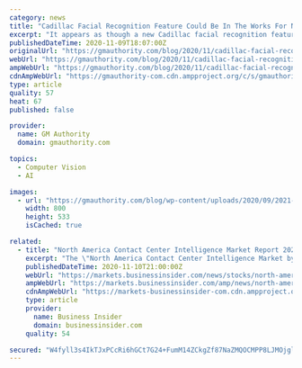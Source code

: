 ```yaml
---
category: news
title: "Cadillac Facial Recognition Feature Could Be In The Works For North America"
excerpt: "It appears as though a new Cadillac facial recognition feature is planned for release in North America sometime in the near future. As first reported by GM Authority’s sister publication, Cadillac Society,"
publishedDateTime: 2020-11-09T18:07:00Z
originalUrl: "https://gmauthority.com/blog/2020/11/cadillac-facial-recognition-feature-could-be-in-the-works-for-north-america/"
webUrl: "https://gmauthority.com/blog/2020/11/cadillac-facial-recognition-feature-could-be-in-the-works-for-north-america/"
ampWebUrl: "https://gmauthority.com/blog/2020/11/cadillac-facial-recognition-feature-could-be-in-the-works-for-north-america/amp/"
cdnAmpWebUrl: "https://gmauthority-com.cdn.ampproject.org/c/s/gmauthority.com/blog/2020/11/cadillac-facial-recognition-feature-could-be-in-the-works-for-north-america/amp/"
type: article
quality: 57
heat: 67
published: false

provider:
  name: GM Authority
  domain: gmauthority.com

topics:
  - Computer Vision
  - AI

images:
  - url: "https://gmauthority.com/blog/wp-content/uploads/2020/09/2021-Cadillac-XT4-Sport-China-exterior-02-Face-ID-Biometric-System.jpg"
    width: 800
    height: 533
    isCached: true

related:
  - title: "North America Contact Center Intelligence Market Report 2020"
    excerpt: "The \"North America Contact Center Intelligence Market by Component, Technology, Deployment Type, End-user and Country: Industry Analysis and Forecast 2020-2026\" report has been added to ResearchAndMarkets."
    publishedDateTime: 2020-11-10T21:00:00Z
    webUrl: "https://markets.businessinsider.com/news/stocks/north-america-contact-center-intelligence-market-report-2020-1029788919"
    ampWebUrl: "https://markets.businessinsider.com/amp/news/north-america-contact-center-intelligence-market-report-2020-1029788919"
    cdnAmpWebUrl: "https://markets-businessinsider-com.cdn.ampproject.org/c/s/markets.businessinsider.com/amp/news/north-america-contact-center-intelligence-market-report-2020-1029788919"
    type: article
    provider:
      name: Business Insider
      domain: businessinsider.com
    quality: 54

secured: "W4fyll3s4IkTJxPCcRi6hGCt7G24+FumM14ZCkgZf87NaZMQOCMPP8LJMOjglsLITZYERCLPdwmwbSWzsEpj+EhIYB+xzGy6zWU9cS7qSsXs3zOki/nOVXpnUA9uLWPRh5Maq5pD0zNgyfctnUtlb2xg7jncDY29GZ7750I8FsNqL8n+EQQzFZRIFj/oU1CY9zrsQll+OTBHx7sQpVTME7B3uPELKm3iHOA6mGUThVSmZbXfaDRnqfzHOZrOIzEGZgqGbl1BvKYz6ck81EqTekKvYc7Rvo8ZLammo21XzcRoF4Jhig6Zp/qCX4+i4LJX00sAtc9HVTrgkkUK+Zzk6z3mLgivcGxt58mkc7SmLMk=;HZqc6kajGxmnFgcjrNvo/g=="
---
```


